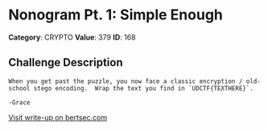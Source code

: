 # Nonogram Pt. 1: Simple Enough
**Category**: CRYPTO
**Value**: 379
**ID**: 168

## Challenge Description
```
When you get past the puzzle, you now face a classic encryption / old-school stego encoding.  Wrap the text you find in `UDCTF{TEXTHERE}`.

-Grace
```

[Visit write-up on bertsec.com](https://bertsec.com/nonogram-pt.-1:-simple-enough)
